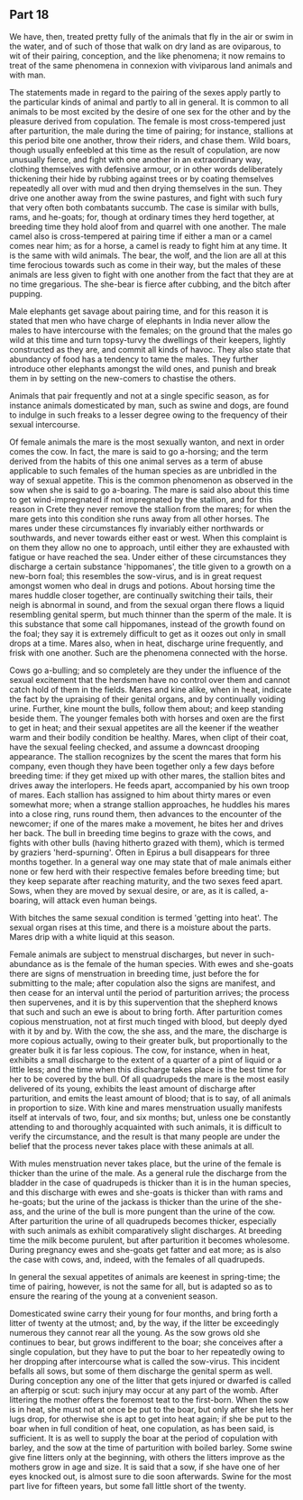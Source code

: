 ## Part 18

We have, then, treated pretty fully of the animals that fly in the air or swim in the water, and of such of those that walk on dry land as are oviparous, to wit of their pairing, conception, and the like phenomena; it now remains to treat of the same phenomena in connexion with viviparous land animals and with man.

The statements made in regard to the pairing of the sexes apply partly to the particular kinds of animal and partly to all in general.
It is common to all animals to be most excited by the desire of one sex for the other and by the pleasure derived from copulation.
The female is most cross-tempered just after parturition, the male during the time of pairing; for instance, stallions at this period bite one another, throw their riders, and chase them.
Wild boars, though usually enfeebled at this time as the result of copulation, are now unusually fierce, and fight with one another in an extraordinary way, clothing themselves with defensive armour, or in other words deliberately thickening their hide by rubbing against trees or by coating themselves repeatedly all over with mud and then drying themselves in the sun.
They drive one another away from the swine pastures, and fight with such fury that very often both combatants succumb.
The case is similar with bulls, rams, and he-goats; for, though at ordinary times they herd together, at breeding time they hold aloof from and quarrel with one another.
The male camel also is cross-tempered at pairing time if either a man or a camel comes near him; as for a horse, a camel is ready to fight him at any time.
It is the same with wild animals.
The bear, the wolf, and the lion are all at this time ferocious towards such as come in their way, but the males of these animals are less given to fight with one another from the fact that they are at no time gregarious.
The she-bear is fierce after cubbing, and the bitch after pupping.

Male elephants get savage about pairing time, and for this reason it is stated that men who have charge of elephants in India never allow the males to have intercourse with the females; on the ground that the males go wild at this time and turn topsy-turvy the dwellings of their keepers, lightly constructed as they are, and commit all kinds of havoc.
They also state that abundancy of food has a tendency to tame the males.
They further introduce other elephants amongst the wild ones, and punish and break them in by setting on the new-comers to chastise the others.

Animals that pair frequently and not at a single specific season, as for instance animals domesticated by man, such as swine and dogs, are found to indulge in such freaks to a lesser degree owing to the frequency of their sexual intercourse.

Of female animals the mare is the most sexually wanton, and next in order comes the cow.
In fact, the mare is said to go a-horsing; and the term derived from the habits of this one animal serves as a term of abuse applicable to such females of the human species as are unbridled in the way of sexual appetite.
This is the common phenomenon as observed in the sow when she is said to go a-boaring.
The mare is said also about this time to get wind-impregnated if not impregnated by the stallion, and for this reason in Crete they never remove the stallion from the mares; for when the mare gets into this condition she runs away from all other horses.
The mares under these circumstances fly invariably either northwards or southwards, and never towards either east or west.
When this complaint is on them they allow no one to approach, until either they are exhausted with fatigue or have reached the sea.
Under either of these circumstances they discharge a certain substance 'hippomanes', the title given to a growth on a new-born foal; this resembles the sow-virus, and is in great request amongst women who deal in drugs and potions.
About horsing time the mares huddle closer together, are continually switching their tails, their neigh is abnormal in sound, and from the sexual organ there flows a liquid resembling genital sperm, but much thinner than the sperm of the male.
It is this substance that some call hippomanes, instead of the growth found on the foal; they say it is extremely difficult to get as it oozes out only in small drops at a time.
Mares also, when in heat, discharge urine frequently, and frisk with one another.
Such are the phenomena connected with the horse.

Cows go a-bulling; and so completely are they under the influence of the sexual excitement that the herdsmen have no control over them and cannot catch hold of them in the fields.
Mares and kine alike, when in heat, indicate the fact by the upraising of their genital organs, and by continually voiding urine.
Further, kine mount the bulls, follow them about; and keep standing beside them.
The younger females both with horses and oxen are the first to get in heat; and their sexual appetites are all the keener if the weather warm and their bodily condition be healthy.
Mares, when clipt of their coat, have the sexual feeling checked, and assume a downcast drooping appearance.
The stallion recognizes by the scent the mares that form his company, even though they have been together only a few days before breeding time: if they get mixed up with other mares, the stallion bites and drives away the interlopers.
He feeds apart, accompanied by his own troop of mares.
Each stallion has assigned to him about thirty mares or even somewhat more; when a strange stallion approaches, he huddles his mares into a close ring, runs round them, then advances to the encounter of the newcomer; if one of the mares make a movement, he bites her and drives her back.
The bull in breeding time begins to graze with the cows, and fights with other bulls (having hitherto grazed with them), which is termed by graziers 'herd-spurning'.
Often in Epirus a bull disappears for three months together.
In a general way one may state that of male animals either none or few herd with their respective females before breeding time; but they keep separate after reaching maturity, and the two sexes feed apart.
Sows, when they are moved by sexual desire, or are, as it is called, a-boaring, will attack even human beings.

With bitches the same sexual condition is termed 'getting into heat'.
The sexual organ rises at this time, and there is a moisture about the parts.
Mares drip with a white liquid at this season.

Female animals are subject to menstrual discharges, but never in such-abundance as is the female of the human species.
With ewes and she-goats there are signs of menstruation in breeding time, just before the for submitting to the male; after copulation also the signs are manifest, and then cease for an interval until the period of parturition arrives; the process then supervenes, and it is by this supervention that the shepherd knows that such and such an ewe is about to bring forth.
After parturition comes copious menstruation, not at first much tinged with blood, but deeply dyed with it by and by.
With the cow, the she ass, and the mare, the discharge is more copious actually, owing to their greater bulk, but proportionally to the greater bulk it is far less copious.
The cow, for instance, when in heat, exhibits a small discharge to the extent of a quarter of a pint of liquid or a little less; and the time when this discharge takes place is the best time for her to be covered by the bull.
Of all quadrupeds the mare is the most easily delivered of its young, exhibits the least amount of discharge after parturition, and emits the least amount of blood; that is to say, of all animals in proportion to size.
With kine and mares menstruation usually manifests itself at intervals of two, four, and six months; but, unless one be constantly attending to and thoroughly acquainted with such animals, it is difficult to verify the circumstance, and the result is that many people are under the belief that the process never takes place with these animals at all.

With mules menstruation never takes place, but the urine of the female is thicker than the urine of the male.
As a general rule the discharge from the bladder in the case of quadrupeds is thicker than it is in the human species, and this discharge with ewes and she-goats is thicker than with rams and he-goats; but the urine of the jackass is thicker than the urine of the she-ass, and the urine of the bull is more pungent than the urine of the cow.
After parturition the urine of all quadrupeds becomes thicker, especially with such animals as exhibit comparatively slight discharges.
At breeding time the milk become purulent, but after parturition it becomes wholesome.
During pregnancy ewes and she-goats get fatter and eat more; as is also the case with cows, and, indeed, with the females of all quadrupeds.

In general the sexual appetites of animals are keenest in spring-time; the time of pairing, however, is not the same for all, but is adapted so as to ensure the rearing of the young at a convenient season.

Domesticated swine carry their young for four months, and bring forth a litter of twenty at the utmost; and, by the way, if the litter be exceedingly numerous they cannot rear all the young.
As the sow grows old she continues to bear, but grows indifferent to the boar; she conceives after a single copulation, but they have to put the boar to her repeatedly owing to her dropping after intercourse what is called the sow-virus.
This incident befalls all sows, but some of them discharge the genital sperm as well.
During conception any one of the litter that gets injured or dwarfed is called an afterpig or scut: such injury may occur at any part of the womb.
After littering the mother offers the foremost teat to the first-born.
When the sow is in heat, she must not at once be put to the boar, but only after she lets her lugs drop, for otherwise she is apt to get into heat again; if she be put to the boar when in full condition of heat, one copulation, as has been said, is sufficient.
It is as well to supply the boar at the period of copulation with barley, and the sow at the time of parturition with boiled barley.
Some swine give fine litters only at the beginning, with others the litters improve as the mothers grow in age and size.
It is said that a sow, if she have one of her eyes knocked out, is almost sure to die soon afterwards.
Swine for the most part live for fifteen years, but some fall little short of the twenty.

